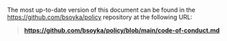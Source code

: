 The most up-to-date version of this document can be found in the https://github.com/bsoyka/policy repository at the following URL:

> **https://github.com/bsoyka/policy/blob/main/code-of-conduct.md**
